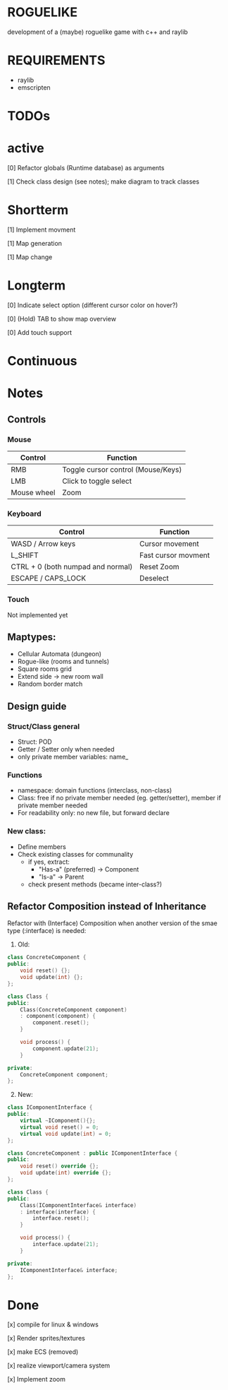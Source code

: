 # ROGUELIKE
development of a (maybe) roguelike game with c++ and raylib

# REQUIREMENTS
- raylib
- emscripten

# TODOs
# active
[0] Refactor globals (Runtime database) as arguments

[1] Check class design (see notes); make diagram to track classes


# Shortterm
[1] Implement movment

[1] Map generation

[1] Map change


# Longterm 
[0] Indicate select option (different cursor color on hover?)

[0] (Hold) TAB to show map overview

[0] Add touch support


# Continuous


# Notes

## Controls

### Mouse
| Control     | Function                           |
| ----------- | ---------------------------------- |
| RMB         | Toggle cursor control (Mouse/Keys) |
| LMB         | Click to toggle select             |
| Mouse wheel | Zoom                               |


### Keyboard
| Control                           | Function            |
| --------------------------------- | ------------------- |
| WASD / Arrow keys                 | Cursor movement     |
| L_SHIFT                           | Fast cursor movment |
| CTRL + 0 (both numpad and normal) | Reset Zoom          |
| ESCAPE / CAPS_LOCK                | Deselect            |


### Touch
Not implemented yet

## Maptypes:
- Cellular Automata (dungeon)
- Rogue-like (rooms and tunnels)
- Square rooms grid
- Extend side -> new room wall
- Random border match

## Design guide
### Struct/Class general
- Struct: POD 
- Getter / Setter only when needed
- only private member variables: name_

### Functions
- namespace: domain functions (interclass, non-class)
- Class: free if no private member needed (eg. getter/setter), member if private member needed
- For readability only: no new file, but forward declare

### New class:
- Define members
- Check existing classes for communality
    - if yes, extract:
        - "Has-a" (preferred) -> Component
        - "Is-a" -> Parent
    - check present methods (became inter-class?)



## Refactor Composition instead of Inheritance
Refactor with (Interface) Composition when another version of the smae type (:interface) is needed:

1) Old:
```cpp
class ConcreteComponent {
public:
    void reset() {};
    void update(int) {};
};

class Class {
public:
    Class(ConcreteComponent component)
    : component(component) {
        component.reset();
    }

    void process() {
        component.update(21);
    }

private:
    ConcreteComponent component;
};
```
2) New:
```cpp
class IComponentInterface {
public:
    virtual ~IComponent(){};
    virtual void reset() = 0;
    virtual void update(int) = 0;
};

class ConcreteComponent : public IComponentInterface {
public:
    void reset() override {};
    void update(int) override {};
};

class Class {
public:
    Class(IComponentInterface& interface)
    : interface(interface) {
        interface.reset();
    }

    void process() {
        interface.update(21);
    }

private:
    IComponentInterface& interface;
};
```


# Done
[x] compile for linux & windows

[x] Render sprites/textures

[x] make ECS (removed)

[x] realize viewport/camera system

[x] Implement zoom
